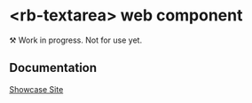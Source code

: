 # &lt;rb-textarea&gt; web component
&#9874; Work in progress. Not for use yet.

## Documentation
[Showcase Site](https://rapid-build-ui.io/)